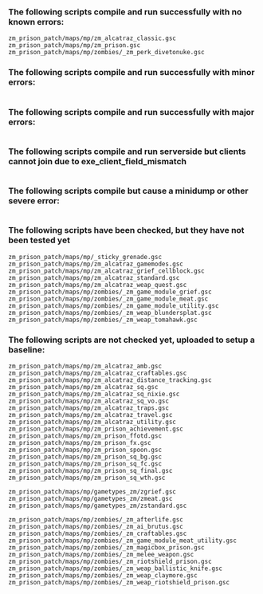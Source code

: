 ### The following scripts compile and run successfully with no known errors:
```
zm_prison_patch/maps/mp/zm_alcatraz_classic.gsc
zm_prison_patch/maps/mp/zm_prison.gsc
zm_prison_patch/maps/mp/zombies/_zm_perk_divetonuke.gsc
```
### The following scripts compile and run successfully with minor errors:
```
```
### The following scripts compile and run successfully with major errors:
```
```
### The following scripts compile and run serverside but clients cannot join due to exe_client_field_mismatch
```
```
### The following scripts compile but cause a minidump or other severe error:
```
```
### The following scripts have been checked, but they have not been tested yet
```
zm_prison_patch/maps/mp/_sticky_grenade.gsc
zm_prison_patch/maps/mp/zm_alcatraz_gamemodes.gsc
zm_prison_patch/maps/mp/zm_alcatraz_grief_cellblock.gsc
zm_prison_patch/maps/mp/zm_alcatraz_standard.gsc
zm_prison_patch/maps/mp/zm_alcatraz_weap_quest.gsc
zm_prison_patch/maps/mp/zombies/_zm_game_module_grief.gsc
zm_prison_patch/maps/mp/zombies/_zm_game_module_meat.gsc
zm_prison_patch/maps/mp/zombies/_zm_game_module_utility.gsc
zm_prison_patch/maps/mp/zombies/_zm_weap_blundersplat.gsc
zm_prison_patch/maps/mp/zombies/_zm_weap_tomahawk.gsc
```
### The following scripts are not checked yet, uploaded to setup a baseline:
```
zm_prison_patch/maps/mp/zm_alcatraz_amb.gsc
zm_prison_patch/maps/mp/zm_alcatraz_craftables.gsc
zm_prison_patch/maps/mp/zm_alcatraz_distance_tracking.gsc
zm_prison_patch/maps/mp/zm_alcatraz_sq.gsc
zm_prison_patch/maps/mp/zm_alcatraz_sq_nixie.gsc
zm_prison_patch/maps/mp/zm_alcatraz_sq_vo.gsc
zm_prison_patch/maps/mp/zm_alcatraz_traps.gsc
zm_prison_patch/maps/mp/zm_alcatraz_travel.gsc
zm_prison_patch/maps/mp/zm_alcatraz_utility.gsc
zm_prison_patch/maps/mp/zm_prison_achievement.gsc
zm_prison_patch/maps/mp/zm_prison_ffotd.gsc
zm_prison_patch/maps/mp/zm_prison_fx.gsc
zm_prison_patch/maps/mp/zm_prison_spoon.gsc
zm_prison_patch/maps/mp/zm_prison_sq_bg.gsc
zm_prison_patch/maps/mp/zm_prison_sq_fc.gsc
zm_prison_patch/maps/mp/zm_prison_sq_final.gsc
zm_prison_patch/maps/mp/zm_prison_sq_wth.gsc

zm_prison_patch/maps/mp/gametypes_zm/zgrief.gsc
zm_prison_patch/maps/mp/gametypes_zm/zmeat.gsc
zm_prison_patch/maps/mp/gametypes_zm/zstandard.gsc

zm_prison_patch/maps/mp/zombies/_zm_afterlife.gsc
zm_prison_patch/maps/mp/zombies/_zm_ai_brutus.gsc
zm_prison_patch/maps/mp/zombies/_zm_craftables.gsc
zm_prison_patch/maps/mp/zombies/_zm_game_module_meat_utility.gsc
zm_prison_patch/maps/mp/zombies/_zm_magicbox_prison.gsc
zm_prison_patch/maps/mp/zombies/_zm_melee_weapon.gsc
zm_prison_patch/maps/mp/zombies/_zm_riotshield_prison.gsc
zm_prison_patch/maps/mp/zombies/_zm_weap_ballistic_knife.gsc
zm_prison_patch/maps/mp/zombies/_zm_weap_claymore.gsc
zm_prison_patch/maps/mp/zombies/_zm_weap_riotshield_prison.gsc
```


